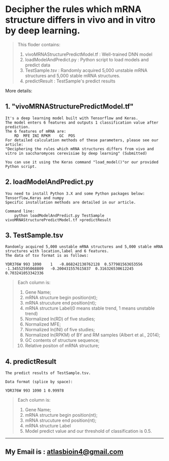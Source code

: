 # Decipher the rules which mRNA structure differs in vivo and in vitro by deep learning.

>This floder contains:
>1.	vivoMRNAStructurePredictModel.tf	:	Well-trained DNN model
>2.	loadModelAndPredict.py	:	Python script to load models and predict data
>3.	TestSample.tsv	:	Randomly acquired 5,000 unstable mRNA structures and 5,000 stable mRNA structures.
>4.	predictResult	:	TestSample's predict results
	
More details:

## 1.	"vivoMRNAStructurePredictModel.tf"

	It's a deep learning model built with Tensorflow and Keras. 
	The model enters 6 features and outputs 1 classification value after prediction.
	The 6 features of mRNA are:
		RD	MFE	INI	RPKM	GC	POS
	For detailed calculation methods of these parameters, please see our article:
	"Deciphering the rules which mRNA structures differs from vivo and vitro in saccharomyces cerevisiae by deep learning" (Submitted)
	
	You can use it using the Keras command "load_model()"or our provided Python script.
	
## 2. loadModelAndPredict.py
	
	You need to install Python 3.X and some Python packages below:
	Tensorflow,Keras and numpy
	Specific installation methods are detailed in our article.
	
	Command line:
		python loadModelAndPredict.py TestSample vivoMRNAStructurePredictModel.tf >predictResult
		
## 3. TestSample.tsv

	Randomly acquired 5,000 unstable mRNA structures and 5,000 stable mRNA structures with location,label and 6 features.
	The data of tsv format is as follows:
	
	YDR376W	993	1090	1	-0.868242130762128	0.577981563653556	-1.34552595068809	-0.200431557615837	0.316326530612245	0.703241053342336
	
>	Each column is:
>	1. Gene Name;
>	2. mRNA structure begin position(nt);
>	3. mRNA strucuture end position(nt);
>	4. mRNA structure Label(0 means stable trend, 1 means unstable trend)
>	5. Normalized ln(RD) of five studies;
>	6. Normalized MFE;
>	7. Normalized ln(INI) of five studies;
>	8. Normalized ln(RPKM) of BY and RM samples (Albert et al., 2014);
>	9. GC contents of structure sequence;
>	10. Relative positon of mRNA structure;
	
## 4. predictResult

	The predict results of TestSample.tsv.
	
	Data format (splice by space):
	
	YDR376W 993 1090 1 0.99978
	
>	Each column is:
>	1. Gene Name;
>	2. mRNA structure begin position(nt);
>	3. mRNA strucuture end position(nt);
>	4. mRNA structure Label
>	5. Model predict value and our threshold of classification is 0.5.


--------
My Email is : atlasbioin4@gmail.com
--------
	


